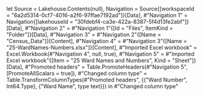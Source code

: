 let
  Source = Lakehouse.Contents(null),
  Navigation = Source{[workspaceId = "6a2d5314-0cf7-4016-a2f6-97ffae7192ad"]}[Data],
  #"Navigation 1" = Navigation{[lakehouseId = "30fdebf4-ca3e-422a-8387-5f4d13fe2abf"]}[Data],
  #"Navigation 2" = #"Navigation 1"{[Id = "Files", ItemKind = "Folder"]}[Data],
  #"Navigation 3" = #"Navigation 2"{[Name = "Census_Data"]}[Content],
  #"Navigation 4" = #"Navigation 3"{[Name = "25-WardNames-Numbers.xlsx"]}[Content],
  #"Imported Excel workbook" = Excel.Workbook(#"Navigation 4", null, true),
  #"Navigation 5" = #"Imported Excel workbook"{[Item = "25 Ward Names and Numbers", Kind = "Sheet"]}[Data],
  #"Promoted headers" = Table.PromoteHeaders(#"Navigation 5", [PromoteAllScalars = true]),
  #"Changed column type" = Table.TransformColumnTypes(#"Promoted headers", {{"Ward Number", Int64.Type}, {"Ward Name", type text}})
in
  #"Changed column type"
